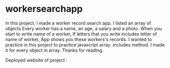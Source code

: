 # workersearchapp

in this project, I made a worker record search app.
I listed an array of objects
Every worker has a name, an age, a salary and a photo.
When you start to write name of a worker, If letters that you write includes letter of name of worker, App shows you these workers's records.
I wanted to practice in this project to practice javascript array .includes method.
I made it for every object in array.
Thanks for reading.

Deployed website of project :
